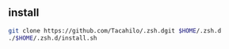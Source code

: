 ## install

```bash
git clone https://github.com/Tacahilo/.zsh.dgit $HOME/.zsh.d
./$HOME/.zsh.d/install.sh
```
